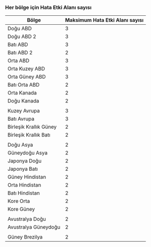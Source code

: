 ### <a name="number-of-fault-domains-per-region"></a>Her bölge için Hata Etki Alanı sayısı

| Bölge              | Maksimum Hata Etki Alanı sayısı  |
|---------------------|-------------------------|
| Doğu ABD             | 3                       |
| Doğu ABD 2           | 3                       |
| Batı ABD             | 3                       |
| Batı ABD 2           | 2                       |
| Orta ABD          | 3                       |
| Orta Kuzey ABD    | 3                       |
| Orta Güney ABD    | 3                       |
| Batı Orta ABD     | 2                       |
| Orta Kanada      | 2                       |
| Doğu Kanada         | 2                       |
|                     |                         |
| Kuzey Avrupa        | 3                       |
| Batı Avrupa         | 3                       |
| Birleşik Krallık Güney            | 2                       |
| Birleşik Krallık Batı             | 2                       |
|                     |                         |
| Doğu Asya           | 2                       |
| Güneydoğu Asya     | 2                       |
| Japonya Doğu          | 2                       |
| Japonya Batı          | 2                       |
| Güney Hindistan         | 2                       |
| Orta Hindistan       | 2                       |
| Batı Hindistan          | 2                       |
| Kore Orta       | 2                       |
| Kore Güney         | 2                       |
|                     |                         |
| Avustralya Doğu      | 2                       |
| Avustralya Güneydoğu | 2                       |
|                     |                         |
| Güney Brezilya        | 2                       |